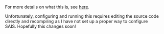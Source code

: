 For more details on what this is, see [here](https://anatol.nz/projects/sais.html).

Unfortunately, configuring and running this requires editing the source code directly and recompiling as I have not set up a proper way to configure SAIS. Hopefully this changes soon!
